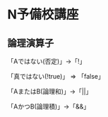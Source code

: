 # N予備校講座
論理演算子
--------------------------------
「Aではない(否定)」->「!」  
  
「真ではない(!true)」 => 「false」  
  
「AまたはB(論理和)」->「||」  
  
「AかつB(論理積)」->「&&」  
  